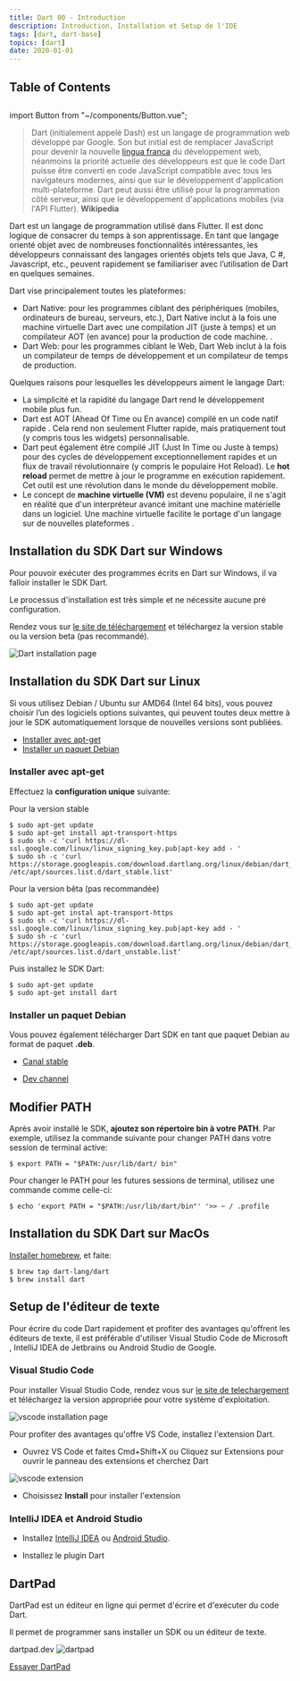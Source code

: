 ```yaml
---
title: Dart 00 - Introduction
description: Introduction, Installation et Setup de l'IDE
tags: [dart, dart-base]
topics: [dart]
date: 2020-01-01
---
```


## Table of Contents

##

import Button from "~/components/Button.vue";

> Dart (initialement appelé Dash) est un langage de programmation web développé par Google. Son but initial est de remplacer JavaScript pour devenir la nouvelle [lingua franca](https://fr.wiktionary.org/wiki/lingua_franca) du développement web, néanmoins la priorité actuelle des développeurs est que le code Dart puisse être converti en code JavaScript compatible avec tous les navigateurs modernes, ainsi que sur le développement d'application multi-plateforme.
> Dart peut aussi être utilisé pour la programmation côté serveur, ainsi que le développement d'applications mobiles (via l'API Flutter). **Wikipedia**

Dart est un langage de programmation utilisé dans Flutter. Il est donc logique de consacrer du temps à son apprentissage. En tant que langage orienté objet avec de nombreuses fonctionnalités intéressantes, les développeurs connaissant des langages orientés objets tels que Java, C #, Javascript, etc., peuvent rapidement se familiariser avec l’utilisation de Dart en quelques semaines.

Dart vise principalement toutes les plateformes:

- Dart Native: pour les programmes ciblant des périphériques (mobiles, ordinateurs de bureau, serveurs, etc.), Dart Native inclut à la fois une machine virtuelle Dart avec une compilation JIT (juste à temps) et un compilateur AOT (en avance) pour la production de code machine. .
- Dart Web: pour les programmes ciblant le Web, Dart Web inclut à la fois un compilateur de temps de développement et un compilateur de temps de production.

Quelques raisons pour lesquelles les développeurs aiment le langage Dart:

- La simplicité et la rapidité du langage Dart rend le développement mobile plus fun.
- Dart est AOT (Ahead Of Time ou En avance) compilé en un code natif rapide . Cela rend non seulement Flutter rapide, mais pratiquement tout (y compris tous les widgets) personnalisable.
- Dart peut également être compilé JIT (Just In Time ou Juste à temps) pour des cycles de développement exceptionnellement rapides et un flux de travail révolutionnaire (y compris le populaire Hot Reload). Le **hot reload** permet de mettre à jour le programme en exécution rapidement. Cet outil est une révolution dans le monde du développement mobile.
- Le concept de **machine virtuelle (VM)** est devenu populaire, il ne s'agit en réalité que d'un interpréteur avancé imitant une machine matérielle dans un logiciel. Une machine virtuelle facilite le portage d'un langage sur de nouvelles plateformes .

## Installation du SDK Dart sur Windows

Pour pouvoir exécuter des programmes écrits en Dart sur Windows, il va falloir installer le SDK Dart.

Le processus d'installation est très simple et ne nécessite aucune pré configuration.

Rendez vous sur [le site de téléchargement](http://www.gekorm.com/dart-windows/) et téléchargez la version stable ou la version beta (pas recommandé).

![Dart installation page](./images/dart.png)

## Installation du SDK Dart sur Linux

Si vous utilisez Debian / Ubuntu sur AMD64 (Intel 64 bits), vous pouvez choisir l’un des logiciels
options suivantes, qui peuvent toutes deux mettre à jour le SDK automatiquement lorsque de nouvelles versions sont publiées.

- [Installer avec apt-get](#installer-avec-apt-get)
- [Installer un paquet Debian](#installer-un-paquet-debian)

### Installer avec **apt-get**

Effectuez la **configuration unique** suivante:

Pour la version stable

```terminal
$ sudo apt-get update
$ sudo apt-get install apt-transport-https
$ sudo sh -c 'curl https://dl-ssl.google.com/linux/linux_signing_key.pub|apt-key add - '
$ sudo sh -c 'curl https://storage.googleapis.com/download.dartlang.org/linux/debian/dart_stable.list> /etc/apt/sources.list.d/dart_stable.list'
```

Pour la version bêta (pas recommandée)

```terminal
$ sudo apt-get update
$ sudo apt-get instal apt-transport-https
$ sudo sh -c 'curl https://dl-ssl.google.com/linux/linux_signing_key.pub|apt-key add - '
$ sudo sh -c 'curl https://storage.googleapis.com/download.dartlang.org/linux/debian/dart_unstable.list> /etc/apt/sources.list.d/dart_unstable.list'
```

Puis installez le SDK Dart:

```terminal
$ sudo apt-get update
$ sudo apt-get install dart
```

### Installer un paquet Debian

Vous pouvez également télécharger Dart SDK en tant que paquet Debian au format de paquet **.deb**.

- [Canal stable](https://storage.googleapis.com/dart-archive/channels/stable/release/latest/linux_packages/dart_2.4.0-1_amd64.deb)

- [Dev channel](https://storage.googleapis.com/dart-archive/channels/dev/release/latest/linux_packages/dart_2.5.0-dev.1.0-1_amd64.deb)

## Modifier PATH

Après avoir installé le SDK, **ajoutez son répertoire bin à votre PATH**. Par exemple,
utilisez la commande suivante pour changer PATH dans votre session de terminal active:

```terminal
$ export PATH = "$PATH:/usr/lib/dart/ bin"
```

Pour changer le PATH pour les futures sessions de terminal, utilisez une commande comme celle-ci:

```terminal
$ echo 'export PATH = "$PATH:/usr/lib/dart/bin"' '>> ~ / .profile
```

## Installation du SDK Dart sur MacOs

[Installer homebrew](http://brew.sh/), et faite:

```terminal
$ brew tap dart-lang/dart
$ brew install dart
```

## Setup de l'éditeur de texte

Pour écrire du code Dart rapidement et profiter des avantages qu'offrent les éditeurs de texte, il est préférable d'utiliser Visual Studio Code de Microsoft , IntelliJ IDEA de Jetbrains ou Android Studio de Google.

### Visual Studio Code

Pour installer Visual Studio Code, rendez vous sur [le site de telechargement](https://code.visualstudio.com/Download) et téléchargez la version appropriée pour votre système d'exploitation.

![vscode installation page](./images/vscode.png)

Pour profiter des avantages qu'offre VS Code, installez l'extension Dart.

- Ouvrez VS Code et faites Cmd+Shift+X ou Cliquez sur Extensions pour ouvrir le panneau des extensions et cherchez Dart

![vscode extension](./images/dart_ext.png)

- Choisissez **Install** pour installer l'extension

### IntelliJ IDEA et Android Studio

- Installez [IntelliJ IDEA](https://www.jetbrains.com/idea/) ou [Android Studio](https://developer.android.com/studio).

- Installez le plugin Dart

## DartPad

DartPad est un éditeur en ligne qui permet d'écrire et d'exécuter du code Dart.

Il permet de programmer sans installer un SDK ou un éditeur de texte.

dartpad.dev
![dartpad](./images/dartpad.png)

[Essayer DartPad](https://dartpad.dev/)
